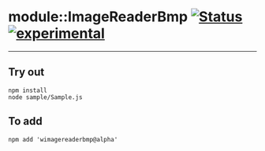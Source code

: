 
# module::ImageReaderBmp  [![Status](https://github.com/Wandalen/wImageReaderBmp/workflows/Publish/badge.svg)](https://github.com/Wandalen/wImageReaderBmp/actions?query=workflow%3APublish) [![experimental](https://img.shields.io/badge/stability-experimental-orange.svg)](https://github.com/emersion/stability-badges#experimental)

___

## Try out
```
npm install
node sample/Sample.js
```

## To add
```
npm add 'wimagereaderbmp@alpha'
```

